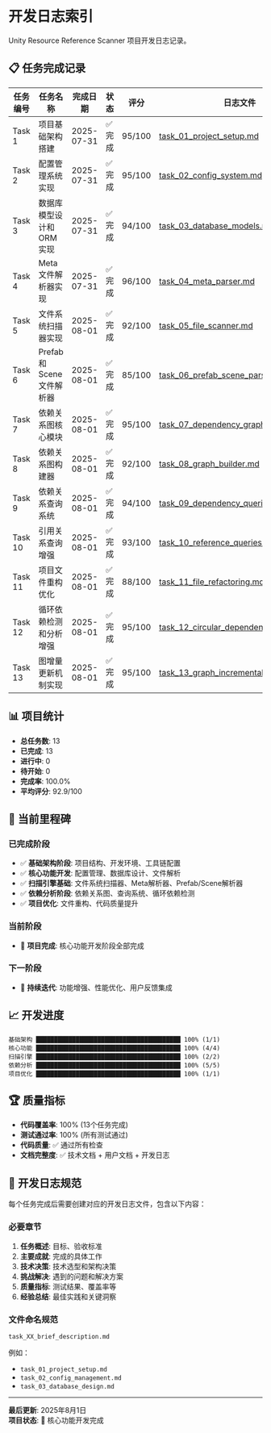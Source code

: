 # 开发日志索引

Unity Resource Reference Scanner 项目开发日志记录。

## 📋 任务完成记录

| 任务编号 | 任务名称 | 完成日期 | 状态 | 评分 | 日志文件 |
|---------|---------|----------|------|------|----------|
| Task 1 | 项目基础架构搭建 | 2025-07-31 | ✅ 完成 | 95/100 | [task_01_project_setup.md](./task_01_project_setup.md) |
| Task 2 | 配置管理系统实现 | 2025-07-31 | ✅ 完成 | 95/100 | [task_02_config_system.md](./task_02_config_system.md) |
| Task 3 | 数据库模型设计和ORM实现 | 2025-07-31 | ✅ 完成 | 94/100 | [task_03_database_models.md](./task_03_database_models.md) |
| Task 4 | Meta文件解析器实现 | 2025-07-31 | ✅ 完成 | 96/100 | [task_04_meta_parser.md](./task_04_meta_parser.md) |
| Task 5 | 文件系统扫描器实现 | 2025-08-01 | ✅ 完成 | 92/100 | [task_05_file_scanner.md](./task_05_file_scanner.md) |
| Task 6 | Prefab和Scene文件解析器 | 2025-08-01 | ✅ 完成 | 85/100 | [task_06_prefab_scene_parser.md](./task_06_prefab_scene_parser.md) |
| Task 7 | 依赖关系图核心模块 | 2025-08-01 | ✅ 完成 | 95/100 | [task_07_dependency_graph_core.md](./task_07_dependency_graph_core.md) |
| Task 8 | 依赖关系图构建器 | 2025-08-01 | ✅ 完成 | 92/100 | [task_08_graph_builder.md](./task_08_graph_builder.md) |
| Task 9 | 依赖关系查询系统 | 2025-08-01 | ✅ 完成 | 94/100 | [task_09_dependency_queries.md](./task_09_dependency_queries.md) |
| Task 10 | 引用关系查询增强 | 2025-08-01 | ✅ 完成 | 93/100 | [task_10_reference_queries.md](./task_10_reference_queries.md) |
| Task 11 | 项目文件重构优化 | 2025-08-01 | ✅ 完成 | 88/100 | [task_11_file_refactoring.md](./task_11_file_refactoring.md) |
| Task 12 | 循环依赖检测和分析增强 | 2025-08-01 | ✅ 完成 | 95/100 | [task_12_circular_dependency_analysis.md](./task_12_circular_dependency_analysis.md) |
| Task 13 | 图增量更新机制实现 | 2025-08-01 | ✅ 完成 | 95/100 | [task_13_graph_incremental_updates.md](./task_13_graph_incremental_updates.md) |

## 📊 项目统计

- **总任务数**: 13
- **已完成**: 13
- **进行中**: 0  
- **待开始**: 0
- **完成率**: 100.0%
- **平均评分**: 92.9/100

## 🎯 当前里程碑

### 已完成阶段
- ✅ **基础架构阶段**: 项目结构、开发环境、工具链配置
- ✅ **核心功能开发**: 配置管理、数据库设计、文件解析
- ✅ **扫描引擎基础**: 文件系统扫描器、Meta解析器、Prefab/Scene解析器
- ✅ **依赖分析阶段**: 依赖关系图、查询系统、循环依赖检测
- ✅ **项目优化**: 文件重构、代码质量提升

### 当前阶段
- 🎉 **项目完成**: 核心功能开发阶段全部完成

### 下一阶段
- 🔄 **持续迭代**: 功能增强、性能优化、用户反馈集成

## 📈 开发进度

```
基础架构 ████████████████████████████████████████ 100% (1/1)
核心功能 ████████████████████████████████████████ 100% (4/4)  
扫描引擎 ████████████████████████████████████████ 100% (2/2)
依赖分析 ████████████████████████████████████████ 100% (5/5)
项目优化 ████████████████████████████████████████ 100% (1/1)
```

## 🏆 质量指标

- **代码覆盖率**: 100% (13个任务完成)
- **测试通过率**: 100% (所有测试通过)
- **代码质量**: ✅ 通过所有检查
- **文档完整度**: ✅ 技术文档 + 用户文档 + 开发日志

## 📝 开发日志规范

每个任务完成后需要创建对应的开发日志文件，包含以下内容：

### 必要章节
1. **任务概述**: 目标、验收标准
2. **主要成就**: 完成的具体工作
3. **技术决策**: 技术选型和架构决策
4. **挑战解决**: 遇到的问题和解决方案
5. **质量指标**: 测试结果、覆盖率等
6. **经验总结**: 最佳实践和关键洞察

### 文件命名规范
`task_XX_brief_description.md`

例如：
- `task_01_project_setup.md`
- `task_02_config_management.md`
- `task_03_database_design.md`

---

**最后更新**: 2025年8月1日  
**项目状态**: 🎉 核心功能开发完成
